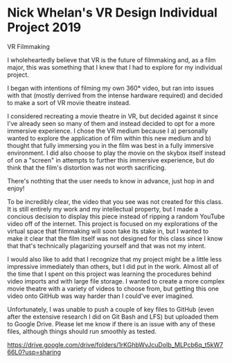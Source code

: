 # Nick Whelan's VR Design Individual Project 2019
VR Filmmaking

I wholeheartedly believe that VR is the future of filmmaking and, as a film major, this was something that I knew that I had to explore for my individual project.

I began with intentions of filming my own 360* video, but ran into issues with that (mostly derrived from the intense hardware required) and decided to make a sort of VR movie theatre instead.

I considered recreating a movie theatre in VR, but decided against it since I've already seen so many of them and instead decided to opt for a more immersive experience. I chose the VR medium because I a) personally wanted to explore the application of film within this new medium and b) thought that fully immersing you in the film was best in a fully immersive environment. I did also choose to play the movie on the skybox itself instead of on a "screen" in attempts to further this immersive experience, but do think that the film's distortion was not worth sacrificing.

There's nothting that the user needs to know in advance, just hop in and enjoy!

To be incredibly clear, the video that you see was not created for this class. It is still entirely my work and my intellectual property, but I made a concious decision to display this piece instead of ripping a random YouTube video off of the internet. This project is focused on my explorations of the virtual space that filmmaking will soon take its stake in, but I wanted to make it clear that the film itself was not designed for this class since I know that that's technically plagarizing yourself and that was not my intent.

I would also like to add that I recognize that my project might be a little less impressive immediately than others, but I did put in the work. Almost all of the time that I spent on this project was learning the procedures behind video imports and with large file storage.  I wanted to create a more complex movie theatre with a variety of videos to choose from, but getting this one video onto GitHub was way harder than I could've ever imagined.

Unfortunately, I was unable to push a couple of key files to GitHub (even after the extensive research I did on Git Bash and LFS) but uploaded them to Google Drive. Please let me know if there is an issue with any of these files, although things should run smoothly as tested.

https://drive.google.com/drive/folders/1rKGhbWvJcuDoIb_MLPcb6q_t5kW766L0?usp=sharing
